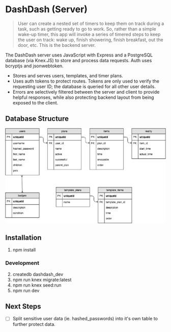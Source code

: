 # DashDash (Server)
> User can create a nested set of timers to keep them on track during a task, such as getting ready to go to work. So, rather than a simple wake-up timer, this app will invoke a series of timered steps to keep the user on track: wake up, finish showering, finish breakfast, out the door, etc.
> This is the backend server.

The DashDash server uses JavaScript with Express and a PostgreSQL database (via Knex.JS) to store and process data requests. Auth uses bcryptjs and jsonwebtoken.

* Stores and serves users, templates, and timer plans.
* Uses auth tokens to protect routes. Tokens are only used to verify the requesting user ID; the database is queried for all other user details.
* Errors are selectively filtered between the server and client to provide helpful responses, while also protecting backend layout from being exposed to the client.

## Database Structure

![](./db/dashdash-db.png)

## Installation
1. npm install
### Development
2. createdb dashdash_dev
3. npm run knex migrate:latest
4. npm run knex seed:run
5. npm run dev

## Next Steps
- [ ] Split sensitive user data (ie. hashed_passwords) into it's own table to further protect data.
